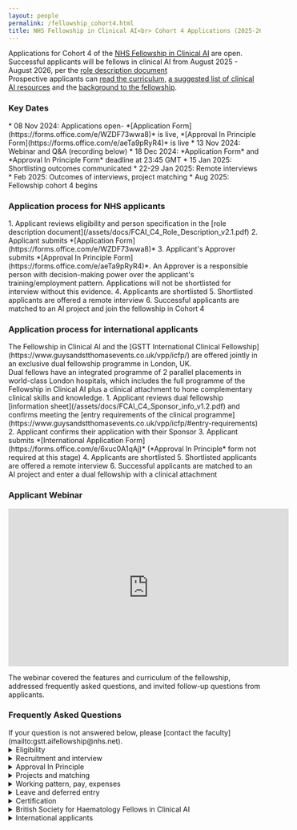 ```yaml
---
layout: people
permalink: /fellowship_cohort4.html
title: NHS Fellowship in Clinical AI<br> Cohort 4 Applications (2025-26) 
---
```

Applications for Cohort 4 of the [NHS Fellowship in Clinical AI](/fellowship.html) are open. <br>
Successful applicants will be fellows in clinical AI from August 2025 - August 2026, per the [role description document](/assets/docs/FCAI_C4_Role_Description_v2.1.pdf)<br>
Prospective applicants can [read the curriculum](/assets/docs/FCAI_Curriculum_v3.2.pdf), [a suggested list of clinical AI resources](/resources.html#People/) and the [background to the fellowship](/fellowship_info.html).

<h3 style>Key Dates</h3>
* 08 Nov 2024: Applications open- *[Application Form](https://forms.office.com/e/WZDF73wwa8)* is live, *[Approval In Principle Form](https://forms.office.com/e/aeTa9pRyR4)* is live
* 13 Nov 2024: Webinar and Q&A (recording below)
* 18 Dec 2024: *Application Form* and *Approval In Principle Form* deadline at 23:45 GMT
* 15 Jan 2025: Shortlisting outcomes communicated
* 22-29 Jan 2025: Remote interviews
* Feb 2025: Outcomes of interviews, project matching
* Aug 2025: Fellowship cohort 4 begins

<h3 style>Application process for NHS applicants</h3> 
1. Applicant reviews eligibility and person specification in the [role description document](/assets/docs/FCAI_C4_Role_Description_v2.1.pdf)
2. Applicant submits *[Application Form](https://forms.office.com/e/WZDF73wwa8)*
3. Applicant's Approver submits *[Approval In Principle Form](https://forms.office.com/e/aeTa9pRyR4)*. An Approver is a responsible person with decision-making power over the applicant's training/employment pattern. Applications will not be shortlisted for interview without this evidence. 
4. Applicants are shortlisted 
5. Shortlisted applicants are offered a remote interview
6. Successful applicants are matched to an AI project and join the fellowship in Cohort 4

<h3 style>Application process for international applicants</h3>
The Fellowship in Clinical AI and the [GSTT International Clinical Fellowship](https://www.guysandstthomasevents.co.uk/vpp/icfp/) are offered jointly in an exclusive dual fellowship programme in London, UK.
<br>Dual fellows have an integrated programme of 2 parallel placements in world-class London hospitals, which includes the full programme of the Fellowship in Clinical AI plus a clinical attachment to hone complementary clinical skills and knowledge.
1. Applicant reviews  dual fellowship [information sheet](/assets/docs/FCAI_C4_Sponsor_info_v1.2.pdf) and confirms meeting the [entry requirements of the clinical programme](https://www.guysandstthomasevents.co.uk/vpp/icfp/#entry-requirements)
2. Applicant confirms their application with their Sponsor
3. Applicant submits *[International Application Form](https://forms.office.com/e/6xuc0A1qAj)* (*Approval In Principle* form not required at this stage)
4. Applicants are shortlisted 
5. Shortlisted applicants are offered a remote interview 
6. Successful applicants are matched to an AI project and enter a dual fellowship with a clinical attachment

<h3 style>Applicant Webinar </h3> 
<iframe width="560" height="315" src="https://www.youtube.com/embed/I3BwaGeKHpg" frameborder="0" allow="picture-in-picture" allowfullscreen></iframe>

The webinar covered the features and curriculum of the fellowship, addressed frequently asked questions, and invited follow-up questions from applicants.

<h3 style>Frequently Asked Questions</h3> 
If your question is not answered below, please [contact the faculty](mailto:gstt.aifellowship@nhs.net).
<details>

<summary>Eligibility</summary>

<strong>Why is my NHS region, workforce group, or region/workforce group combination not eligible? </strong>

<p>Workforce and geographical eligibility are not decided by the faculty of this fellowship. 
This is decided at a regional level by regional funding bodies, and this is not a uniform process across the UK. 
If you wished to apply this cohort but were ineligible, please email the fellowship faculty (gstt.aifellowship@nhs.net) so that we can identify priority areas for recruitment in future cohorts.
</p>
<strong>Why are only certain career stages within my workforce group eligible?  </strong>

<p>Healthcare leaders with expertise in clinical AI are required for successful AI adoption in the NHS. 
The eligible career stages have been agreed by consensus with our sponsor organisations and the digital workforce leads for eligible professions to target individuals just about to enter positions of clinical leadership and service development, and thus best placed to deliver on the transformational benefits of clinical AI. 
</p>
<strong>Is a doctor/dentist eligible if they are: a core trainee (e.g. including Internal Medicine Training), post-CCT, not in training, or not allocated a confirmed NTN at the time of application? </strong>

<p>No. Medical and dental trainees must hold a confirmed National Training Number on a specialty training programme leading to CCT in its own right for the duration of the post.
</p>



<strong>Do I have to know how coding, programming, or AI to be eligible? </strong>

<p>No. Prior experience of coding, programming, or AI is not an essential criterion of the Person Specification. Previous fellows have been recruited without such experience. 
</p>


<strong>Can I apply if I almost meet the eligibility criteria? </strong>

<p>Applicants who believe they are borderline eligible should contact the faculty directly (gstt.aifellowship@nhs.net) to clarify before applying to avoid disappointment. 
</p>

<strong>Can I do this fellowship more than once?</strong>

<p>No. Current fellows and alumni are not eligible. 
</p>
</details>


<details>

<summary>Recruitment and interview</summary>

<strong>How many stages of recruitment are there? </strong>

<p>There are 2 stages of recruitment: shortlist and interview. 
In the shortlisting stage, eligible applicants are scored according to their responses on the online <i>Application Form</i>. 
The highest scoring applicants from the shortlisting stage are then invited to a remote interview. 
The scores from interview are used to match successful applicants to their choice of project. 
</p>
<strong>What is the format of the interview?  </strong>

<p>Interviews are conducted remotely.
The interview is a structured series of questions or problem-solving tasks designed to assess an applicant’s suitability for the fellowship per the role description document (see above: "Application Process", Step 1). 
The interview panel consists of fellowship faculty, AI supervisors, and regional education leads. 
</p>
<strong>When will the interviews happen?  </strong>

<p>The interviews are planned for 22-29 January 2025. 
Applicants proceeding to interview will be sent a link to book their interview slot. 
</p>

<strong>How should I prepare for the interview?</strong>

<p>
Interviewees are assessed according to the Essential and Desirable criteria of the role description document.
Consider how to show evidence of meeting these criteria with real-world examples, particularly through participation in digital transformation projects in healthcare.
</p>

</details>
<details>

<summary>Approval In Principle</summary>

<strong>Does the <i>Approval In Principle Form</i> submission from my Approver have the same deadline as my <i>Application Form</i>? </strong>

<p>Yes. The deadline is the same as listed in the Key Dates above. 
</p>
<strong>What if I cannot get the appropriate person to submit my <i>Approval In Principle Form</i>?  </strong>

<p>Applicants who do not have the relevant submitted <i>Approval In Principle Form</i> will not be shortlisted. This is because we can only make offers to applicants who have evidence of being able to take up the post. 
The submission portal closes automatically and late submissions are not accepted. It is the applicant's responsibility to ensure this has happened.

</p>
</details>

<details>

<summary>Projects and matching</summary>

<strong>Do I need to have an idea for a clinical AI project when I apply to this fellowship? </strong>

<p>No. Projects and hosting teams in the NHS are proposed to the faculty by AI supervisors. 
Successful applicants are matched to these projects competitively following the interview stage. 
</p>
<strong>How does project matching happen? </strong>

<p>Applicants will rank the projects they are eligible to be matched to. 
The highest scoring applicant from the interview stage in each regional pool will be matched to their highest ranked project. 
The next highest scoring applicant is matched to their highest ranked project remaining, etc. until all posts are filled. 
</p>
<strong>Can I be matched to a project in a different region? </strong>

<p>No. Each region’s fellows are eligible to be matched to projects within their own region only. 
An exception applies the case of the BSH Fellows in Clinical AI (see dedicated FAQ section). 
</p>
<strong>Do I need to already work at a particular NHS Trust to be matched to a project based in that NHS Trust? </strong>

<p>No. You do not need to have an existing affiliation to an NHS Trust which hosts AI projects. 
You will hold an honorary contract or Letter of Access with the host NHS Trust for the duration of your fellowship in order to work on the project.  
</p>
<strong>What should I do if I only want to do a specific project in the fellowship? </strong>

<p>To be matched to a specific project, an applicant should go through the normal application process. 
There will be an opportunity to rank projects by preference. 
The applicant should rank only projects they would want to do on the fellowship year. 
If the applicant scores highly enough in the interview stage, they will be matched to such a project. 
Otherwise, if there are no projects remaining that the applicant has ranked when it comes to the matching step, they will not have a post on the fellowship. 
</p>
<strong>What if there are no projects that directly align with my clinical specialty or background?</strong>

<p>Many fellows work on projects outside their usual specialty area on this fellowship. 
Clinical AI is still a growing field and clinical specialties are not equally represented in the available projects. 
The experience from any project will involve significant amounts of transferable knowledge and skills which will equip you to adopt clinical AI in your own career. 
</p>
</details>


<details>

<summary>Working pattern, pay, expenses</summary>

<strong>Can I do the fellowship at a lower time commitment than 0.4FTE?</strong>
<p>No. Having a lower time commitment is not suitable for the learning objectives of the programme. 
The educational activities and project placements are structured to deliver the learning objectives of the fellowship curriculum based on a 0.4 FTE unbanded working pattern.
If your Approver cannot confirm that this time can be released, your application is not eligible and will not be shortlisted.

</p>
<strong>Can I compress the fellowship into a shorter and more intensive placement?</strong>

<p>No. For the same reasons as above.</p>
<strong>Can do the fellowship without reducing my training/working pattern, i.e. do it on top of normal working hours?</strong>

<p>No. Due to the time commitments of this programme, a fellow must not have a total working pattern >1.0FTE in total.</p>



<strong>If I'm in specialty medical or dental training, will my time spent on the fellowship count towards my training?</strong>

<p>No. Fellows typically agree with their Training Programme Director to enter less than full time training for the duration of this fellowship.
The time spent on the fellowship is then added on extend the expected duration of training.
The educational content of the fellowship is not expected to align sufficiently with current medical/dental curricula to count towards competencies.</p>

<strong>Is the fellowship free?</strong>

<p>Yes. The places are fully funded for eligible NHS staff.</p>

<strong>Does the fellowship pay my salary directly?</strong>

<p>No. The fellowship is not your Employer. Your existing Employer is reimbursed for your salary (0.4FTE for 12 months) to release your time for the fellowship post by the regional or professional sponsoring organisation for your post. The salary that the Employer is reimbursed is determined by the Employer’s quote at the start of the fellowship.  
</p>
<strong>Is there travel/subsistence expenses to support attendance at in-person workshops?</strong>

<p>Yes. This is paid up front and then reclaimed from your Employer or regional sponsor.
</p>

<strong>What happens if I move to a new employer (e.g. rotating through training) during the fellowship?</strong>

<p>Salary reimbursement for fellowship time is transferred to your new employer.
</p>



</details>
<details>
<summary>Leave and deferred entry</summary>

<strong>What if I go on sick leave, parental leave, or any other extended leave during the fellowship year? </strong>
<p>This fellowship is a time-bound opportunity that runs for 12 months between the dates specified. 
The educational activities and project placements hosted by AI supervisors are structured to deliver the learning objectives of the fellowship curriculum within this period. Project supervisors propose projects related to cohort dates and are not required to provide supervision beyond these dates.
In general, interrupted time on the fellowship year cannot be added on beyond the end of the fellowship year. 
Individual situations will be considered on a case-by-case basis at the discretion of the faculty. </p>

<strong>Can I defer entry to the fellowship to a future cohort if I apply in this cohort? </strong>
<p>No. The offer for a fellowship post must be accepted for that cohort’s recruitment cycle. An applicant would newly apply for the following year.
</p>


</details>

<details>

<summary>Certification</summary>

<strong>What certification do fellows receive at the end of the fellowship year? </strong>

<p>Fellows receive a certificate of completion of the fellowship issued by the faculty. 
</p>

</details>

<details>
<summary>British Society for Haematology Fellows in Clinical AI</summary>

<strong>What is a BSH Fellow in Clinical AI? </strong>

<p>The British Society for Haematology (BSH) is sponsoring posts for BSH members (full or associate members) in Cohort 4 of the Fellowship in Clinical AI. 
There are 2 sponsored posts in Cohort 4, and the appointees will be designated BSH Fellows in Clinical AI. 
These posts are reserved exclusively for applicants who are BSH members, and will link to projects relating to Haematology. 
</p>
<strong>Are there Haematology themed AI projects available?  </strong>

<p>Yes. The BSH and fellowship faculty have identified projects relevant to the specialty theme of AI in Haematology and details will be released during the recruitment cycle.  
These are “BSH-badged projects”, and first priority for them is reserved exclusively for BSH Fellows in Clinical AI. 

</p>
<strong>Can any member of the BSH apply? </strong>

<p>No. BSH applicants also need to meet the professional eligibility criteria for workforce groups as specified in the role description document. 
</p>

<strong>Can BSH applicants from any region apply for BSH-badged projects in any other region? </strong>

<p>Yes. BSH applicants can apply from any NHS region. 
However, in practice, it is the applicant's responsibility to ensure that they are able to commute to their project location through the fellowship year, and this is not resourced by the BSH or by the fellowship itself. The offer for a fellowship post may be withdrawn if the potential BSH Fellow in Clinical AI is unable to demonstrate a feasible plan for commuting to their project location. 
Please contact the faculty ((gstt.aifellowship@nhs.net) for more specific information on geographical availability of such projects.
</p>
<strong>How will BSH membership be checked? </strong>

<p>BSH applicants enter their BSH membership number in the application form, which will be checked against the membership registry of the BSH. 
</p>

<strong>How does project matching for BSH Fellows in Clinical AI happen? </strong>

<p>Applicants will rank the projects they are eligible to be matched to. 
The highest scoring BSH applicant from the interview stage will be matched to their highest ranked BSH-badged project. 
The next highest scoring BSH applicant is matched to their highest ranked BSH-badged project remaining, etc. until all BSH-sponsored posts are filled. 
</p>
<strong>Can BSH applicants only get matched to BSH-badged projects? </strong>

<p>BSH applicants who are appointed as BSH Fellows in Clinical AI will exclusively be matched to BSH-badged projects.
BSH applicants who also meet regional criteria can be matched to projects in that region (whether BSH-badged on not) if they miss out on a sponsored post (they are automatically re-entered into the applicant pool of that region).
BSH applicants who do not meet regional criteria for any of the participating regions are only eligible to be matched to BSH-badged projects as BSH Fellows in Clinical AI. 
</p>
<strong>Can a non-BSH applicant be matched to BSH-badged projects? </strong>

<p>Yes. If there are BSH-badged projects that are still available after the BSH Fellows in Clinical AI have been appointed, these can be matched to either BSH applicants or non-BSH applicants as part of the regional matching process. 
</p>
<strong>What happens if a BSH applicant does not obtain a sponsored post as a BSH Fellow in Clinical AI? </strong>

<p>BSH applicants who do not obtain one of the sponsored posts in this cohort are automatically re-entered into the applicant pool associated with their region.
The applicant could be matched to a project in that region depending on their interview score.
Entering the fellowship through this route will not carry the designation of BSH Fellow in Clinical AI, but will still be a fellow in clinical AI.
It is possible to be matched to a BSH-badged project through this route, depending on regional availability. 
</p>
</details>

<details>
<summary>International applicants</summary>
<strong>Can the faculty help me to identify a suitable sponsor?</strong>

<p>No. Due to high volume of applicants, the faculty unfortunately is not able to help with this.
</p>

<strong>Can you accommodate a bespoke arrangement?</strong>

<p>Please contact the faculty directly (gstt.aifellowship@nhs.net) if you require a bespoke arrangement.
</p>